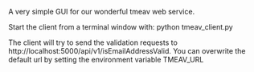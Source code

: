 A very simple GUI for our wonderful tmeav web service.

Start the client from a terminal window with:
python tmeav_client.py

The client will try to send the validation requests to http://localhost:5000/api/v1/isEmailAddressValid.
You can overwrite the default url by setting the environment variable TMEAV_URL